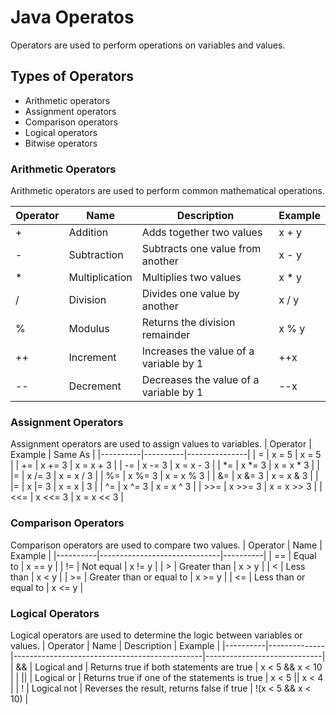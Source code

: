 # Java Operatos
 Operators are used to perform operations on variables and values.

## Types of Operators
- Arithmetic operators
- Assignment operators
- Comparison operators
- Logical operators
- Bitwise operators

### Arithmetic Operators
Arithmetic operators are used to perform common mathematical operations.

| Operator | Name         | Description                         | Example  |
|----------|--------------|-------------------------------------|----------|
| +        | Addition     | Adds together two values            | x + y    |
| -        | Subtraction  | Subtracts one value from another    | x - y    |
| *        | Multiplication| Multiplies two values               | x * y    |
| /        | Division     | Divides one value by another        | x / y    |
| %        | Modulus      | Returns the division remainder      | x % y    |
| ++       | Increment    | Increases the value of a variable by 1 | ++x     |
| --       | Decrement    | Decreases the value of a variable by 1 | --x     |

### Assignment Operators
Assignment operators are used to assign values to variables.
| Operator | Example  | Same As       |
|----------|----------|---------------|
| =        | x = 5    | x = 5         |
| +=       | x += 3   | x = x + 3     |
| -=       | x -= 3   | x = x - 3     |
| *=       | x *= 3   | x = x * 3     |
| |=       | x /= 3   | x = x / 3     |
| %=       | x %= 3   | x = x % 3     |
| &=       | x &= 3   | x = x & 3     |
| \|=       | x \|= 3   | x = x \| 3     |
| ^=       | x ^= 3   | x = x ^ 3     |
| >>=      | x >>= 3  | x = x >> 3    |
| <<=      | x <<= 3  | x = x << 3    |
### Comparison Operators
Comparison operators are used to compare two values.
| Operator | Name                         | Example  |
|----------|------------------------------|----------|
| ==       | Equal to                     | x == y   |
| !=       | Not equal                    | x != y   |
| >        | Greater than                 | x > y    |
| <        | Less than                    | x < y    |
| >=       | Greater than or equal to     | x >= y   |
| <=       | Less than or equal to        | x <= y   |
### Logical Operators
Logical operators are used to determine the logic between variables or values.
| Operator | Name         | Description                                   | Example                     |
|----------|--------------|-----------------------------------------------|-----------------------------|
| &&       | Logical and  | Returns true if both statements are true      | x < 5 && x < 10             |
| \|\|       | Logical or   | Returns true if one of the statements is true | x < 5 || x < 4              |
| !        | Logical not  | Reverses the result, returns false if true    | !(x < 5 && x < 10)          |

